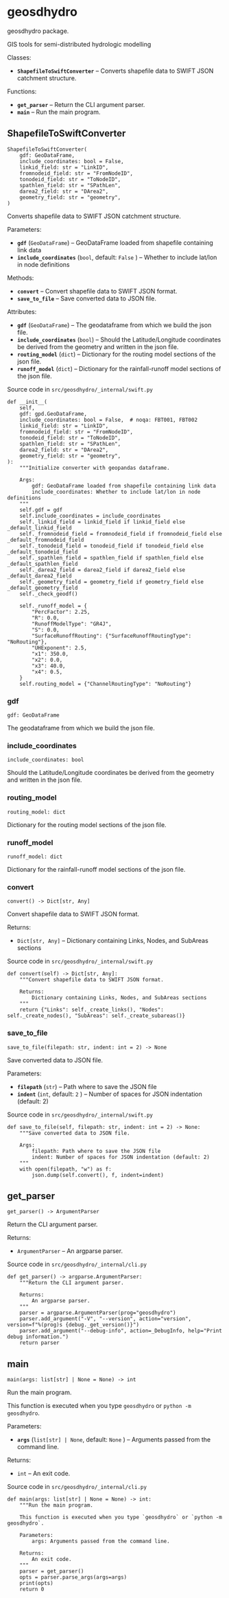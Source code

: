 # geosdhydro

geosdhydro package.

GIS tools for semi-distributed hydrologic modelling

Classes:

- **`ShapefileToSwiftConverter`** – Converts shapefile data to SWIFT JSON catchment structure.

Functions:

- **`get_parser`** – Return the CLI argument parser.
- **`main`** – Run the main program.

## ShapefileToSwiftConverter

```
ShapefileToSwiftConverter(
    gdf: GeoDataFrame,
    include_coordinates: bool = False,
    linkid_field: str = "LinkID",
    fromnodeid_field: str = "FromNodeID",
    tonodeid_field: str = "ToNodeID",
    spathlen_field: str = "SPathLen",
    darea2_field: str = "DArea2",
    geometry_field: str = "geometry",
)

```

Converts shapefile data to SWIFT JSON catchment structure.

Parameters:

- **`gdf`** (`GeoDataFrame`) – GeoDataFrame loaded from shapefile containing link data
- **`include_coordinates`** (`bool`, default: `False` ) – Whether to include lat/lon in node definitions

Methods:

- **`convert`** – Convert shapefile data to SWIFT JSON format.
- **`save_to_file`** – Save converted data to JSON file.

Attributes:

- **`gdf`** (`GeoDataFrame`) – The geodataframe from which we build the json file.
- **`include_coordinates`** (`bool`) – Should the Latitude/Longitude coordinates be derived from the geometry and written in the json file.
- **`routing_model`** (`dict`) – Dictionary for the routing model sections of the json file.
- **`runoff_model`** (`dict`) – Dictionary for the rainfall-runoff model sections of the json file.

Source code in `src/geosdhydro/_internal/swift.py`

```
def __init__(
    self,
    gdf: gpd.GeoDataFrame,
    include_coordinates: bool = False,  # noqa: FBT001, FBT002
    linkid_field: str = "LinkID",
    fromnodeid_field: str = "FromNodeID",
    tonodeid_field: str = "ToNodeID",
    spathlen_field: str = "SPathLen",
    darea2_field: str = "DArea2",
    geometry_field: str = "geometry",
):
    """Initialize converter with geopandas dataframe.

    Args:
        gdf: GeoDataFrame loaded from shapefile containing link data
        include_coordinates: Whether to include lat/lon in node definitions
    """
    self.gdf = gdf
    self.include_coordinates = include_coordinates
    self._linkid_field = linkid_field if linkid_field else _default_linkid_field
    self._fromnodeid_field = fromnodeid_field if fromnodeid_field else _default_fromnodeid_field
    self._tonodeid_field = tonodeid_field if tonodeid_field else _default_tonodeid_field
    self._spathlen_field = spathlen_field if spathlen_field else _default_spathlen_field
    self._darea2_field = darea2_field if darea2_field else _default_darea2_field
    self._geometry_field = geometry_field if geometry_field else _default_geometry_field
    self._check_geodf()

    self._runoff_model = {
        "PercFactor": 2.25,
        "R": 0.0,
        "RunoffModelType": "GR4J",
        "S": 0.0,
        "SurfaceRunoffRouting": {"SurfaceRunoffRoutingType": "NoRouting"},
        "UHExponent": 2.5,
        "x1": 350.0,
        "x2": 0.0,
        "x3": 40.0,
        "x4": 0.5,
    }
    self.routing_model = {"ChannelRoutingType": "NoRouting"}

```

### gdf

```
gdf: GeoDataFrame

```

The geodataframe from which we build the json file.

### include_coordinates

```
include_coordinates: bool

```

Should the Latitude/Longitude coordinates be derived from the geometry and written in the json file.

### routing_model

```
routing_model: dict

```

Dictionary for the routing model sections of the json file.

### runoff_model

```
runoff_model: dict

```

Dictionary for the rainfall-runoff model sections of the json file.

### convert

```
convert() -> Dict[str, Any]

```

Convert shapefile data to SWIFT JSON format.

Returns:

- `Dict[str, Any]` – Dictionary containing Links, Nodes, and SubAreas sections

Source code in `src/geosdhydro/_internal/swift.py`

```
def convert(self) -> Dict[str, Any]:
    """Convert shapefile data to SWIFT JSON format.

    Returns:
        Dictionary containing Links, Nodes, and SubAreas sections
    """
    return {"Links": self._create_links(), "Nodes": self._create_nodes(), "SubAreas": self._create_subareas()}

```

### save_to_file

```
save_to_file(filepath: str, indent: int = 2) -> None

```

Save converted data to JSON file.

Parameters:

- **`filepath`** (`str`) – Path where to save the JSON file
- **`indent`** (`int`, default: `2` ) – Number of spaces for JSON indentation (default: 2)

Source code in `src/geosdhydro/_internal/swift.py`

```
def save_to_file(self, filepath: str, indent: int = 2) -> None:
    """Save converted data to JSON file.

    Args:
        filepath: Path where to save the JSON file
        indent: Number of spaces for JSON indentation (default: 2)
    """
    with open(filepath, "w") as f:
        json.dump(self.convert(), f, indent=indent)

```

## get_parser

```
get_parser() -> ArgumentParser

```

Return the CLI argument parser.

Returns:

- `ArgumentParser` – An argparse parser.

Source code in `src/geosdhydro/_internal/cli.py`

```
def get_parser() -> argparse.ArgumentParser:
    """Return the CLI argument parser.

    Returns:
        An argparse parser.
    """
    parser = argparse.ArgumentParser(prog="geosdhydro")
    parser.add_argument("-V", "--version", action="version", version=f"%(prog)s {debug._get_version()}")
    parser.add_argument("--debug-info", action=_DebugInfo, help="Print debug information.")
    return parser

```

## main

```
main(args: list[str] | None = None) -> int

```

Run the main program.

This function is executed when you type `geosdhydro` or `python -m geosdhydro`.

Parameters:

- **`args`** (`list[str] | None`, default: `None` ) – Arguments passed from the command line.

Returns:

- `int` – An exit code.

Source code in `src/geosdhydro/_internal/cli.py`

```
def main(args: list[str] | None = None) -> int:
    """Run the main program.

    This function is executed when you type `geosdhydro` or `python -m geosdhydro`.

    Parameters:
        args: Arguments passed from the command line.

    Returns:
        An exit code.
    """
    parser = get_parser()
    opts = parser.parse_args(args=args)
    print(opts)
    return 0

```
